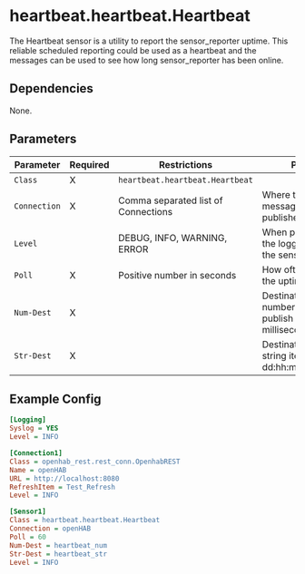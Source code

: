 # heartbeat.heartbeat.Heartbeat

The Heartbeat sensor is a utility to report the sensor_reporter uptime.
This reliable scheduled reporting could be used as a heartbeat and the messages can be used to see how long sensor_reporter has been online.

## Dependencies

None.

## Parameters

Parameter | Required | Restrictions | Purpose
-|-|-|-
`Class` | X | `heartbeat.heartbeat.Heartbeat` |
`Connection` | X | Comma separated list of Connections | Where the ON/OFF messages are published.
`Level` | | DEBUG, INFO, WARNING, ERROR | When provided, sets the logging level for the sensor.
`Poll` | X | Positive number in seconds | How often to publish the uptime.
`Num-Dest` | X | | Destination/openHAB number item to publish the uptime in milliseconds.
`Str-Dest` | X | | Destinationt/openHAB string item to publish dd:hh:mm:ss.

## Example Config

```ini
[Logging]
Syslog = YES
Level = INFO

[Connection1]
Class = openhab_rest.rest_conn.OpenhabREST
Name = openHAB
URL = http://localhost:8080
RefreshItem = Test_Refresh
Level = INFO

[Sensor1]
Class = heartbeat.heartbeat.Heartbeat
Connection = openHAB
Poll = 60
Num-Dest = heartbeat_num
Str-Dest = heartbeat_str
Level = INFO
```
